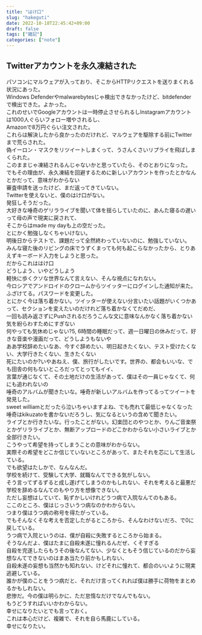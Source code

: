 ```yaml
---
title: "はけ口"
slug: "hakeguti"
date: 2022-10-18T22:45:42+09:00
draft: false
tags: ["雑記"]
categories: ["note"]
---
```


## Twitterアカウントを永久凍結された
パソコンにマルウェアが入っており、そこからHTTPリクエストを送りまくれる状況にあった。  
Windows Defenderやmalwarebytesじゃ検出できなかったけど、bitdefenderで検出できた。よかった。  
これのせいでGoogleアカウントは一時停止させられるしInstagramアカウントは1000人ぐらいフォロー増やされるし、  
Amazonで8万円ぐらい注文された。  
これらは解決したから良かったのだけれど、マルウェアを駆除する前にTwitterまで荒らされた。  
偽イーロン・マスクをリツイートしまくって、うさんくさいリプライを飛ばしまくられた。  
このままじゃ凍結されるんじゃないかと思っていたら、そのとおりになった。  
でもその理由が、永久凍結を回避するために新しいアカウントを作ったとかなんとかだって、意味がわからない  
審査申請を送ったけど、まだ返ってきていない。  
Twitterを使えないと、僕のはけ口がない。  
発狂しそうだった。  
大好きな唾奇のゲリラライブを聞いて体を揺らしていたのに、あんた寝るの遅いって母の声で現実に戻されて、  
そこからはmade my dayも上の空だった。  
とにかく勉強しなくちゃいけない。  
明後日からテストで、課題だって全然終わっていないのに、勉強していない。  
みんな寝た後のリビングの床でうずくまっても何も起こらなかったから、とりあえずキーボード入力をしようと思った。  
だからこれははけ口  
どうしよう、いやどうしよう  
軽快に歩くクソな世界なんて言えない、そんな視点になれない。  
今ロシアでアンドロイドのクロームからツイッターにログインした通知が来た。ふざけてる。パスワードを変更した。  
とにかく今は落ち着かない。ツイッターが使えない分言いたい話題がいくつかあって、セクションを変えたいのだけれど落ち着かなくてだめだ、  
一回も読み返さずにPushされるだろうこんな文に意味なんかなく落ち着かない気を紛らわすためにすぎない  
何やっても気休めじゃない?5, 6時間の睡眠だって、週一日曜日の休みだって、好きな音楽や漫画だって、どうしようもないや  
ああ学校辞めたいなあ、今すぐ辞めたい、明日起きたくない、テスト受けたくない、大学行きたくない、生きたくない  
死にたいのか?いやあねえ、僕、旅行がしたいです。世界の、都会もいいな、でも田舎の何もないところだってとってもイイ、  
言葉が通じなくて、その土地だけの生活があって、僕はその一員じゃなくて、何にも追われないの  
唾奇のアルバムが聞きたいな。唾奇が新しいアルバムを作ってるってツイートを発見した。  
sweet williamとだったら泣いちゃいますよね、でも売れて最低じゃなくなった唾奇はkikuzatoを書かないだろうし、気になるというの含めて聞きたい。  
ライブとか行きたいな。行ったことがない。幻楽団とのやつとか、りんご音楽祭とかゲリラライブとか、無断アップロードのどこかわからない小さいライブとか全部行きたい。  
こうやって希望を持ってしまうことの意味がわからない。  
実際その希望をどこか信じていないところがあって、またそれを芯にして生活している。  
でも欲望はたしかで、なんなんだ。  
学校を続けて、受験して大学、就職なんてできる気がしない。  
そう言ってずるずると成し遂げてしまうのかもしれない、それを考えると最悪だ  
学校を辞めるなんてのもやり方を想像できない。  
ただし妄想はしていて、恥ずかしいけれどうつ病で入院なんてのもある。  
ここのところ、僕はじっさいうつ病なのかわからない。  
つまり僕はうつ病の称号を得たがっている。  
でもそんなくそな考えを否定したがるところから、そんなわけないだろ、で0に戻している。  
うつ病で入院というのは、僕が自殺に失敗するところから始まる。  
そうなんだよ、僕はたまに自殺未遂に憧れるんだぜ、くそすぎる  
自殺を完遂したらもうその後なんてない、少なくともそう信じているのだから妄想なんてできないのはまあ当たり前かもしれない、  
自殺未遂の妄想も当然かも知れない、けどそれに憧れて、都合のいいように現実逃避している。  
誰かが僕のことをうつ病だと、それだけ言ってくれれば僕は勝手に荷物をまとめるかもしれない。  
悲惨だ。今の僕は明らかに、ただ怠惰なだけでなんでもない。  
もうどうすればいいかわからない。  
幸せになりたいとでも言っておく。  
これは本心だけど、複雑で、それを自ら馬鹿にしている。  
幸せになりたい。
